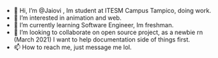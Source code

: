 - 👋 Hi, I’m @Jaiovi , Im student at ITESM Campus Tampico, doing work.
- 👀 I’m interested in animation and web.
- 🌱 I’m currently learning Software Engineer, Im freshman.
- 💞️ I’m looking to collaborate on open source project, as a newbie rn (March 2021) I want to help documentation side of things first.
- 📫 How to reach me, just message me lol.

<!---
Jaiovi/Jaiovi is a ✨ special ✨ repository because its `README.md` (this file) appears on your GitHub profile.
You can click the Preview link to take a look at your changes.
--->
